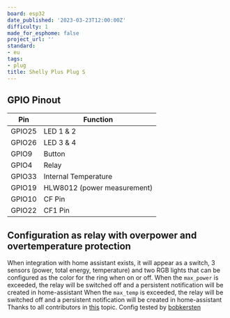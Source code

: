 ```yaml
---
board: esp32
date_published: '2023-03-23T12:00:00Z'
difficulty: 1
made_for_esphome: false
project_url: ''
standard:
- eu
tags:
- plug
title: Shelly Plus Plug S
---
```


## GPIO Pinout

| Pin    | Function                    |
| ------ | --------------------------- |
| GPIO25 | LED 1 & 2                   |
| GPIO26 | LED 3 & 4                   |
| GPIO9  | Button                      |
| GPIO4  | Relay                       |
| GPIO33 | Internal Temperature        |
| GPIO19 | HLW8012 (power measurement) |
| GPIO10 | CF Pin                      |
| GPIO22 | CF1 Pin                     |

## Configuration as relay with overpower and overtemperature protection

When integration with home assistant exists, it will appear as a switch, 3 sensors (power, total energy, temperature) and two RGB lights that can be configured as the color for the ring when on or off.
When the `max_power` is exceeded, the relay will be switched off and a persistent notification will be created in home-assistant
When the `max_temp` is exceeded, the relay will be switched off and a persistent notification will be created in home-assistant
Thanks to all contributors in [this](https://community.home-assistant.io/t/shelly-plus-plug-s-esphome/544316) topic.
Config tested by [bobkersten](https://github.com/bobkersten)